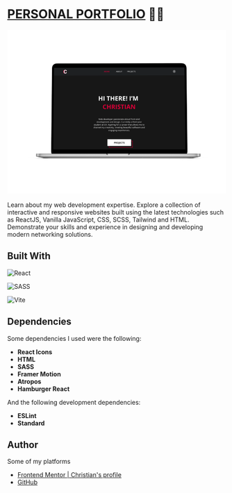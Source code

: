 # [PERSONAL PORTFOLIO](https://christianfl.netlify.app/) 👨‍💻

![Preview](./preview.png)

Learn about my web development expertise. Explore a collection of interactive and responsive websites built using the latest technologies such as ReactJS, Vanilla JavaScript, CSS, SCSS, Tailwind and HTML. Demonstrate your skills and experience in designing and developing modern networking solutions.

## Built With

![**React**](https://img.shields.io/badge/REACT-0B2C4A?style=for-the-badge&logo=react&logoColor=white)

![**SASS**](https://img.shields.io/badge/SASS-CC6699?style=for-the-badge&logo=sass&logoColor=white)

![**Vite**](https://img.shields.io/badge/VITE-646CFF?style=for-the-badge&logo=vite&logoColor=white)

## Dependencies

Some dependencies I used were the following:

- **React Icons**
- **HTML**
- **SASS**
- **Framer Motion**
- **Atropos**
- **Hamburger React**

And the following development dependencies:

- **ESLint**
- **Standard**

## Author

Some of my platforms

- [Frontend Mentor | Christian's profile](https://www.frontendmentor.io/profile/FLCHRIS)
- [GitHub](https://github.com/FLCHRIS)